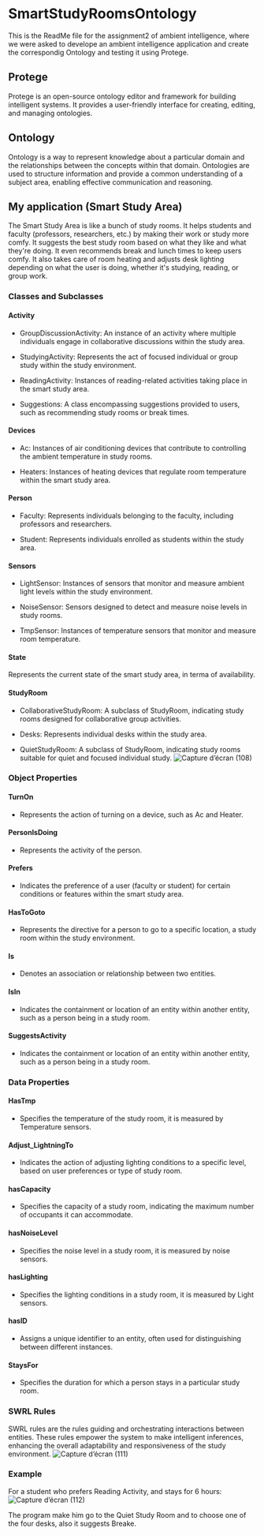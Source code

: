 # SmartStudyRoomsOntology

This is the ReadMe file for the assignment2 of ambient intelligence, where we were asked to develope an ambient intelligence application and create the correspondig Ontology and testing it using Protege.
## Protege 
Protege is an open-source ontology editor and framework for building intelligent systems. It provides a user-friendly interface for creating, editing, and managing ontologies. 
## Ontology
Ontology is a way to represent knowledge about a particular domain and the relationships between the concepts within that domain. Ontologies are used to structure information and provide a common understanding of a subject area, enabling effective communication and reasoning.

## My application (Smart Study Area)

The Smart Study Area is like a bunch of study rooms. It helps students and faculty (professors, researchers, etc.) by making their work or study more comfy. It suggests the best study room based on what they like and what they're doing. It even recommends break and lunch times to keep users comfy. It also takes care of room heating and adjusts desk lighting depending on what the user is doing, whether it's studying, reading, or group work.

### Classes and Subclasses

#### Activity

- GroupDiscussionActivity: An instance of an activity where multiple individuals engage in collaborative discussions within the study area.
  
- StudyingActivity: Represents the act of focused individual or group study within the study environment.

- ReadingActivity: Instances of reading-related activities taking place in the smart study area.

- Suggestions: A class encompassing suggestions provided to users, such as recommending study rooms or break times.

#### Devices

- Ac: Instances of air conditioning devices that contribute to controlling the ambient temperature in study rooms.

- Heaters: Instances of heating devices that regulate room temperature within the smart study area.

#### Person

- Faculty: Represents individuals belonging to the faculty, including professors and researchers.

- Student: Represents individuals enrolled as students within the study area.

#### Sensors

- LightSensor: Instances of sensors that monitor and measure ambient light levels within the study environment.

- NoiseSensor: Sensors designed to detect and measure noise levels in study rooms.

- TmpSensor: Instances of temperature sensors that monitor and measure room temperature.

#### State

Represents the current state of the smart study area, in terma of availability.

#### StudyRoom

- CollaborativeStudyRoom: A subclass of StudyRoom, indicating study rooms designed for collaborative group activities.

- Desks: Represents individual desks within the study area.

- QuietStudyRoom: A subclass of StudyRoom, indicating study rooms suitable for quiet and focused individual study.
![Capture d’écran (108)](https://github.com/hocinedl/AmI_Assignment/assets/114445094/8eee7df3-725e-4a5d-814e-d9009d1bb068)

### Object Properties

#### TurnOn

- Represents the action of turning on a device, such as Ac and Heater.


#### PersonIsDoing

- Represents the activity of the person.

#### Prefers

- Indicates the preference of a user (faculty or student) for certain conditions or features within the smart study area.


#### HasToGoto

- Represents the directive for a person to go to a specific location, a study room  within the study environment.

#### Is

- Denotes an association or relationship between two entities.

#### IsIn

- Indicates the containment or location of an entity within another entity, such as a person being in a study room.

#### SuggestsActivity

- Indicates the containment or location of an entity within another entity, such as a person being in a study room.

### Data Properties

#### HasTmp

- Specifies the temperature of the study room, it is measured by Temperature sensors.

#### Adjust_LightningTo

- Indicates the action of adjusting lighting conditions to a specific level, based on user preferences or type of study room.

#### hasCapacity

- Specifies the capacity of a study room, indicating the maximum number of occupants it can accommodate.

#### hasNoiseLevel

- Specifies the noise level in a study room, it is measured by noise sensors.

#### hasLighting

- Specifies the lighting conditions in a study room, it is measured by Light sensors.

#### hasID

- Assigns a unique identifier to an entity, often used for distinguishing between different instances.

#### StaysFor

- Specifies the duration for which a person stays in a particular study room.

### SWRL Rules
SWRL rules are the rules guiding and orchestrating interactions between entities. These rules empower the system to make intelligent inferences, enhancing the overall adaptability and responsiveness of the study environment.
![Capture d’écran (111)](https://github.com/hocinedl/AmI_Assignment/assets/114445094/91736b42-5ea2-4283-a876-aec07abd14c1)


### Example

For a student who prefers Reading Activity, and stays for 6 hours:
![Capture d’écran (112)](https://github.com/hocinedl/AmI_Assignment/assets/114445094/3beb6fc0-a9d1-4f73-87a5-cd42d84ab768)

The program make him go to the Quiet Study Room and to choose one of the four desks, also it suggests Breake.



